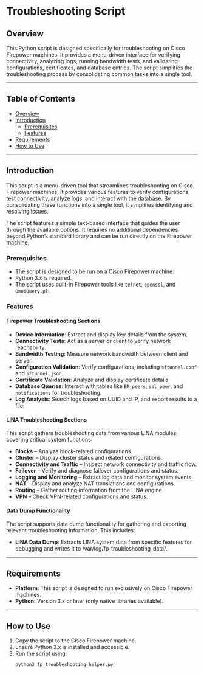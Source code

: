 # Troubleshooting Script  

## Overview  

This Python script is designed specifically for troubleshooting on Cisco Firepower machines. It provides a menu-driven interface for verifying connectivity, analyzing logs, running bandwidth tests, and validating configurations, certificates, and database entries. The script simplifies the troubleshooting process by consolidating common tasks into a single tool.  

---

## Table of Contents  

- [Overview](#overview)  
- [Introduction](#introduction)  
  - [Prerequisites](#prerequisites)  
  - [Features](#features)  
- [Requirements](#requirements)  
- [How to Use](#how-to-use)  

---

## Introduction  

This script is a menu-driven tool that streamlines troubleshooting on Cisco Firepower machines. It provides various features to verify configurations, test connectivity, analyze logs, and interact with the database. By consolidating these functions into a single tool, it simplifies identifying and resolving issues.  

The script features a simple text-based interface that guides the user through the available options. It requires no additional dependencies beyond Python’s standard library and can be run directly on the Firepower machine.  

### Prerequisites  

- The script is designed to be run on a Cisco Firepower machine.  
- Python 3.x is required.  
- The script uses built-in Firepower tools like `telnet`, `openssl`, and `OmniQuery.pl`.  

### Features  

#### **Firepower Troubleshooting Sections**  

- **Device Information**: Extract and display key details from the system.  
- **Connectivity Tests**: Act as a server or client to verify network reachability.  
- **Bandwidth Testing**: Measure network bandwidth between client and server.  
- **Configuration Validation**: Verify configurations, including `sftunnel.conf` and `sftunnel.json`.  
- **Certificate Validation**: Analyze and display certificate details.  
- **Database Queries**: Interact with tables like `EM_peers`, `ssl_peer`, and `notifications` for troubleshooting.  
- **Log Analysis**: Search logs based on UUID and IP, and export results to a file.  

#### **LINA Troubleshooting Sections**  

This script gathers troubleshooting data from various LINA modules, covering critical system functions:  

- **Blocks** – Analyze block-related configurations.  
- **Cluster** – Display cluster status and related configurations.  
- **Connectivity and Traffic** – Inspect network connectivity and traffic flow.  
- **Failover** – Verify and diagnose failover configurations and status.  
- **Logging and Monitoring** – Extract log data and monitor system events.  
- **NAT** – Display and analyze NAT translations and configurations.  
- **Routing** – Gather routing information from the LINA engine.  
- **VPN** – Check VPN-related configurations and status.  

#### **Data Dump Functionality**  

The script supports data dump functionality for gathering and exporting relevant troubleshooting information. This includes:  

- **LINA Data Dump**: Extracts LINA system data from specific features for debugging and writes it to /var/log/fp_troubleshooting_data/.  

---

## Requirements  

- **Platform**: This script is designed to run exclusively on Cisco Firepower machines.  
- **Python**: Version 3.x or later (only native libraries available).  

---

## How to Use  

1. Copy the script to the Cisco Firepower machine.  
2. Ensure Python 3.x is installed and accessible.  
3. Run the script using:  
   ```bash
   python3 fp_troubleshooting_helper.py
